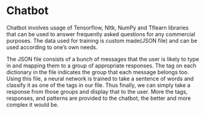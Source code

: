 # Chatbot
Chatbot involves usage of Tensorflow, Nltk, NumPy and Tflearn libraries
that can be used to answer frequently asked questions for any commercial
purposes. The data used for training is custom made(JSON file) and can
be used according to one’s own needs.

The JSON file consists of a bunch of messages that the user is likely to
type in and mapping them to a group of appropriate responses. The tag on
each dictionary in the file indicates the group that each message belongs
too. Using this file, a neural network is trained to take a sentence of words
and classify it as one of the tags in our file. Thus finally, we can simply take
a response from those groups and display that to the user. More the tags,
responses, and patterns are provided to the chatbot, the better and more
complex it would be.
